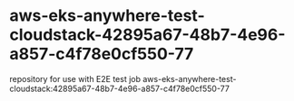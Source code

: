 # aws-eks-anywhere-test-cloudstack-42895a67-48b7-4e96-a857-c4f78e0cf550-77
repository for use with E2E test job aws-eks-anywhere-test-cloudstack:42895a67-48b7-4e96-a857-c4f78e0cf550-77

